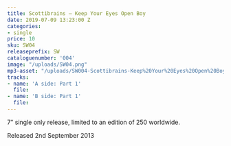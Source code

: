 ```yaml
---
title: Scottibrains – Keep Your Eyes Open Boy
date: 2019-07-09 13:23:00 Z
categories:
- single
price: 10
sku: SW04
releaseprefix: SW
cataloguenumber: '004'
image: "/uploads/SW04.png"
mp3-asset: "/uploads/SW004-Scottibrains-Keep%20Your%20Eyes%20Open%20Boy.mp3"
tracks:
- name: 'A side: Part 1'
  file: 
- name: 'B side: Part 1'
  file: 
---
```


7″ single only release, limited to an edition of 250 worldwide.

Released 2nd September 2013